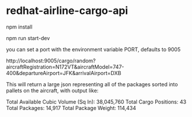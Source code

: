 # redhat-airline-cargo-api

npm install

npm run start-dev

you can set a port with the environment variable PORT, defaults to 9005

http://localhost:9005/cargo/random?aircraftRegistration=N172VT&aircraftModel=747-400&departureAirport=JFK&arrivalAirport=DXB

This will return a large json representing all of the packages sorted into pallets on the aircraft, with output like:

Total Available Cubic Volume (Sq In): 38,045,760
Total Cargo Positions: 43
Total Packages: 14,917
Total Package Weight: 114,434
